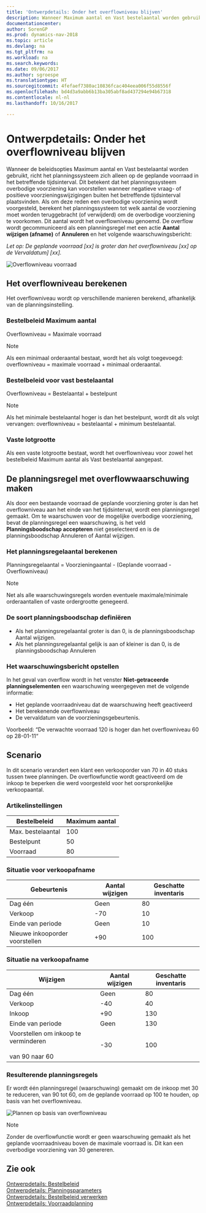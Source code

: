 ```yaml
---
title: 'Ontwerpdetails: Onder het overflowniveau blijven'
description: Wanneer Maximum aantal en Vast bestelaantal worden gebruikt, richt het planningssysteem zich alleen op de geplande voorraad in het betreffende tijdsinterval. Dit betekent dat het planningssysteem overbodige voorziening kan voorstellen wanneer negatieve vraag- of positieve voorzieningswijzigingen buiten het betreffende tijdsinterval plaatsvinden.
documentationcenter: 
author: SorenGP
ms.prod: dynamics-nav-2018
ms.topic: article
ms.devlang: na
ms.tgt_pltfrm: na
ms.workload: na
ms.search.keywords: 
ms.date: 09/06/2017
ms.author: sgroespe
ms.translationtype: HT
ms.sourcegitcommit: 4fefaef7380ac10836fcac404eea006f55d8556f
ms.openlocfilehash: bd4d3a9abb6b13ba305abf8ad437294e94b67318
ms.contentlocale: nl-nl
ms.lasthandoff: 10/16/2017

---
```

# <a name="design-details-staying-under-the-overflow-level"></a>Ontwerpdetails: Onder het overflowniveau blijven
Wanneer de beleidsopties Maximum aantal en Vast bestelaantal worden gebruikt, richt het planningssysteem zich alleen op de geplande voorraad in het betreffende tijdsinterval. Dit betekent dat het planningssysteem overbodige voorziening kan voorstellen wanneer negatieve vraag- of positieve voorzieningswijzigingen buiten het betreffende tijdsinterval plaatsvinden. Als om deze reden een overbodige voorziening wordt voorgesteld, berekent het planningssysteem tot welk aantal de voorziening moet worden teruggebracht (of verwijderd) om de overbodige voorziening te voorkomen. Dit aantal wordt het overflowniveau genoemd. De overflow wordt gecommuniceerd als een planningsregel met een actie **Aantal wijzigen (afname)** of **Annuleren** en het volgende waarschuwingsbericht:  

*Let op: De geplande voorraad [xx] is groter dan het overflowniveau [xx] op de Vervaldatum] [xx].*  

![Overflowniveau voorraad](media/supplyplanning_2_overflow1_new.png "supplyplanning_2_overflow1_new")  

##  <a name="calculating-the-overflow-level"></a>Het overflowniveau berekenen  
Het overflowniveau wordt op verschillende manieren berekend, afhankelijk van de planningsinstelling.  

### <a name="maximum-qty-reordering-policy"></a>Bestelbeleid Maximum aantal  
Overflowniveau = Maximale voorraad  

> [!NOTE]  
>  Als een minimaal orderaantal bestaat, wordt het als volgt toegevoegd: overflowniveau = maximale voorraad + minimaal orderaantal.  

### <a name="fixed-reorder-qty-reordering-policy"></a>Bestelbeleid voor vast bestelaantal  
Overflowniveau = Bestelaantal + bestelpunt  

> [!NOTE]  
>  Als het minimale bestelaantal hoger is dan het bestelpunt, wordt dit als volgt vervangen: overflowniveau = bestelaantal + minimum bestelaantal.  

### <a name="order-multiple"></a>Vaste lotgrootte  
Als een vaste lotgrootte bestaat, wordt het overflowniveau voor zowel het bestelbeleid Maximum aantal als Vast bestelaantal aangepast.  

##  <a name="creating-the-planning-line-with-overflow-warning"></a>De planningsregel met overflowwaarschuwing maken  
Als door een bestaande voorraad de geplande voorziening groter is dan het overflowniveau aan het einde van het tijdsinterval, wordt een planningsregel gemaakt. Om te waarschuwen voor de mogelijke overbodige voorziening, bevat de planningsregel een waarschuwing, is het veld **Planningsboodschap accepteren** niet geselecteerd en is de planningsboodschap Annuleren of Aantal wijzigen.  

### <a name="calculating-the-planning-line-quantity"></a>Het planningsregelaantal berekenen  
Planningsregelaantal = Voorzieningaantal - (Geplande voorraad - Overflowniveau)  

> [!NOTE]  
>  Net als alle waarschuwingsregels worden eventuele maximale/minimale orderaantallen of vaste ordergrootte genegeerd.  

### <a name="defining-the-action-message-type"></a>De soort planningsboodschap definiëren  

-   Als het planningsregelaantal groter is dan 0, is de planningsboodschap Aantal wijzigen.  
-   Als het planningsregelaantal gelijk is aan of kleiner is dan 0, is de planningsboodschap Annuleren  

### <a name="composing-the-warning-message"></a>Het waarschuwingsbericht opstellen  
In het geval van overflow wordt in het venster **Niet-getraceerde planningselementen** een waarschuwing weergegeven met de volgende informatie:  

-   Het geplande voorraadniveau dat de waarschuwing heeft geactiveerd  
-   Het berekenende overflowniveau  
-   De vervaldatum van de voorzieningsgebeurtenis.  

Voorbeeld: “De verwachte voorraad 120 is hoger dan het overflowniveau 60 op 28-01-11“  

## <a name="scenario"></a>Scenario  
In dit scenario verandert een klant een verkooporder van 70 in 40 stuks tussen twee planningen. De overflowfunctie wordt geactiveerd om de inkoop te beperken die werd voorgesteld voor het oorspronkelijke verkoopaantal.  

### <a name="item-setup"></a>Artikelinstellingen  

|Bestelbeleid|Maximum aantal|  
|-----------------------|------------------|  
|Max. bestelaantal|100|  
|Bestelpunt|50|  
|Voorraad|80|  

### <a name="situation-before-sales-decrease"></a>Situatie voor verkoopafname  

|Gebeurtenis|Aantal wijzigen|Geschatte inventaris|  
|-----------|-----------------|-------------------------|  
|Dag één|Geen|80|  
|Verkoop|-70|10|  
|Einde van periode|Geen|10|  
|Nieuwe inkooporder voorstellen|+90|100|  

### <a name="situation-after-sales-decrease"></a>Situatie na verkoopafname  

|Wijzigen|Aantal wijzigen|Geschatte inventaris|  
|------------|-----------------|-------------------------|  
|Dag één|Geen|80|  
|Verkoop|-40|40|  
|Inkoop|+90|130|  
|Einde van periode|Geen|130|  
|Voorstellen om inkoop te verminderen<br /><br /> van 90 naar 60|-30|100|  

### <a name="resulting-planning-lines"></a>Resulterende planningsregels  
 Er wordt één planningsregel (waarschuwing) gemaakt om de inkoop met 30 te reduceren, van 90 tot 60, om de geplande voorraad op 100 te houden, op basis van het overflowniveau.  

![Plannen op basis van overflowniveau](media/nav_app_supply_planning_2_overflow2.png "nav_app_supply_planning_2_overflow2")  

> [!NOTE]  
>  Zonder de overflowfunctie wordt er geen waarschuwing gemaakt als het geplande voorraadniveau boven de maximale voorraad is. Dit kan een overbodige voorziening van 30 genereren.  

## <a name="see-also"></a>Zie ook  
[Ontwerpdetails: Bestelbeleid](design-details-reordering-policies.md)   
[Ontwerpdetails: Planningsparameters](design-details-planning-parameters.md)   
[Ontwerpdetails: Bestelbeleid verwerken](design-details-handling-reordering-policies.md)   
[Ontwerpdetails: Voorraadplanning](design-details-supply-planning.md)

